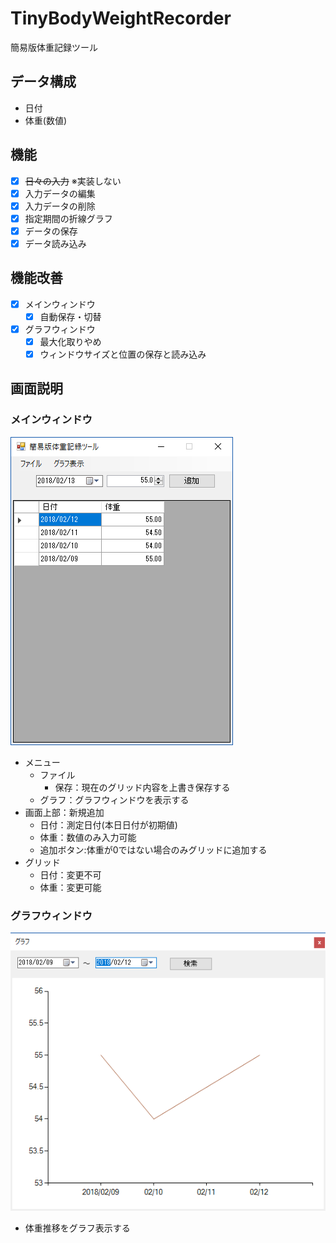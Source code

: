 # TinyBodyWeightRecorder
簡易版体重記録ツール

## データ構成
* 日付
* 体重(数値)

## 機能
- [X] ~~日々の入力~~  ※実装しない
- [X] 入力データの編集
- [X] 入力データの削除
- [X] 指定期間の折線グラフ
- [X] データの保存
- [X] データ読み込み

## 機能改善
- [X] メインウィンドウ
  - [X] 自動保存・切替
- [X] グラフウィンドウ
  - [X] 最大化取りやめ
  - [X] ウィンドウサイズと位置の保存と読み込み

## 画面説明
### メインウィンドウ
![メインウィンドウ](main_window.png)  
 - メニュー
   - ファイル
     - 保存：現在のグリッド内容を上書き保存する
   - グラフ：グラフウィンドウを表示する
 - 画面上部：新規追加
   - 日付：測定日付(本日日付が初期値)
   - 体重：数値のみ入力可能
   - 追加ボタン:体重が0ではない場合のみグリッドに追加する
 - グリッド
   - 日付：変更不可
   - 体重：変更可能

### グラフウィンドウ
![グラフウィンドウ](graph_window.png)  
 - 体重推移をグラフ表示する